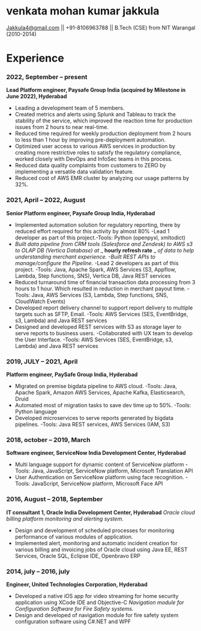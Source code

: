 
# **venkata mohan kumar jakkula**
Jakkula4@gmail.com || +91-8106963788 || B.Tech (CSE) from NIT Warangal (2010-2014)


#


# Experience


### 2022, September – present
**Lead Platform engineer, Paysafe Group India (acquired by Milestone in June 2022), Hyderabad**
- Leading a development team of 5 members.
- Created metrics and alerts using Splunk and Tableau to track the stability of the service, which improved the reaction time for production issues from 2 hours to near real-time.
- Reduced time required for weekly production deployment from 2 hours to less than 1 hour by improving pre-deployment automation.
- Optimized user access to various AWS services in production by creating more restrictive roles to satisfy the regulatory compliance, worked closely with DevOps and InfoSec teams in this process.
- Reduced data quality complaints from customers to ZERO by implementing a versatile data validation feature.
- Reduced cost of AWS EMR cluster by analyzing our usage patterns by 32%.

### 2021, April – 2022, August
**Senior Platform engineer, Paysafe Group India, Hyderabad**
- Implemented automation solution for regulatory reporting, there by reduced effort required for this activity by almost 80%
-Lead 1 developer as part of this project.-Tools: Python (openpyxl, xmltodict)
- _Built data pipeline from CRM tools (Salesforce and Zendesk) to AWS s3 to OLAP DB (Vertica Database) at_ _ **hourly refresh rate** _ _of data to help understanding merchant experience.
 -Built REST APIs to manage/configure the Pipeline._ -Lead 2 developers as part of this project.
-Tools: Java, Apache Spark, AWS Services (S3, Appflow, Lambda, Step functions, SNS), Vertica DB, Java REST services
- Reduced turnaround time of financial transaction data processing from 3 hours to 1 hour. Which resulted in reduction in merchant payout time.
-Tools: Java, AWS Services (S3, Lambda, Step functions, SNS, CloudWatch Events)
- Developed report delivery channel to support report delivery to multiple targets such as SFTP, Email.
-Tools: AWS Services (SES, EventBridge, s3, Lambda) and Java REST services
- Designed and developed REST services with S3 as storage layer to serve reports to business users.
 -Collaborated with UX team to develop the User Interface.
-Tools: AWS Services (SES, EventBridge, s3, Lambda) and Java REST services
###

### 2019, JULY – 2021, April
**Platform engineer, PaySafe Group India, Hyderabad**
- Migrated on premise bigdata pipeline to AWS cloud.
-Tools: Java, Apache Spark, Amazon AWS Services, Apache Kafka, Elasticsearch, Druid
- Automated most of migration tasks to save dev time up to 50%.
-Tools: Python language
- Developed microservices to serve reports generated by bigdata pipelines.
-Tools: Java REST services, AWS Services (IAM, S3)

### 2018, october – 2019, March
**Software engineer, ServiceNow India Development Center, Hyderabad**
- Multi language support for dynamic content of ServiceNow platform
-Tools: Java, JavaScript, ServiceNow platform, Microsoft Translation API
- User Authentication on ServiceNow platform using face recognition.
-Tools: JavaScript, ServiceNow platform, Microsoft Face API

### 2016, August – 2018, September
**IT consultant 1, Oracle India Development Center, Hyderabad** _Oracle cloud billing platform monitoring and alerting system._
- Design and development of scheduled processes for monitoring performance of various modules of application.
- Implemented alert, monitoring and automatic incident creation for various billing and invoicing jobs of Oracle cloud using Java EE, REST Services, Oracle SQL, Eclipse IDE, Openbravo ERP




### 2014, july – 2016, july
**Engineer, United Technologies Corporation, Hyderabad**
- Developed a native iOS app for video streaming for home security application using XCode IDE and Objective-C
_Navigation module for Configuration Software for Fire Safety systems._
- Design and developed of navigation module for fire safety system configuration software using C#.NET and WPF

